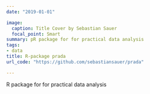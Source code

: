 ```yaml
---
date: "2019-01-01"

image:
  caption: Title Cover by Sebastian Sauer
  focal_point: Smart
summary: pR package for for practical data analysis
tags:
- data
title: R-package prada
url_code: "https://github.com/sebastiansauer/prada"

---
```



R package for for practical data analysis





